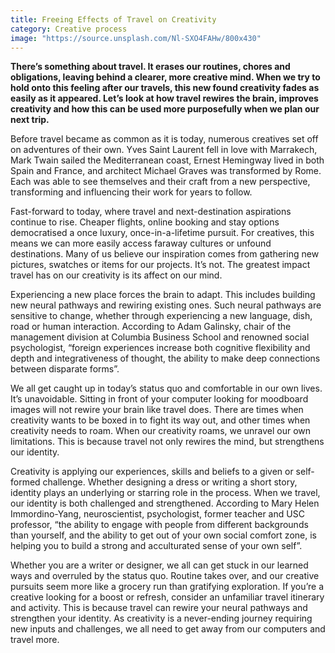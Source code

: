 ```yaml
---
title: Freeing Effects of Travel on Creativity
category: Creative process
image: "https://source.unsplash.com/Nl-SXO4FAHw/800x430"
---
```


**There’s something about travel. It erases our routines, chores and obligations, leaving behind a clearer, more creative mind. When we try to hold onto this feeling after our travels, this new found creativity fades as easily as it appeared. Let’s look at how travel rewires the brain, improves creativity and how this can be used more purposefully when we plan our next trip.** 

Before travel became as common as it is today, numerous creatives set off on adventures of their own. Yves Saint Laurent fell in love with Marrakech, Mark Twain sailed the Mediterranean coast, Ernest Hemingway lived in both Spain and France, and architect Michael Graves was transformed by Rome. Each was able to see themselves and their craft from a new perspective, transforming and influencing their work for years to follow.

Fast-forward to today, where travel and next-destination aspirations continue to rise. Cheaper flights, online booking and stay options democratised a once luxury, once-in-a-lifetime pursuit. For creatives, this means we can more easily access faraway cultures or unfound destinations. Many of us believe our inspiration comes from gathering new pictures, swatches or items for our projects. It’s not. The greatest impact travel has on our creativity is its affect on our mind.

Experiencing a new place forces the brain to adapt. This includes building new neural pathways and rewiring existing ones. Such neural pathways are sensitive to change, whether through experiencing a new language, dish, road or human interaction. According to Adam Galinsky, chair of the management division at Columbia Business School and renowned social psychologist, “foreign experiences increase both cognitive flexibility and depth and integrativeness of thought, the ability to make deep connections between disparate forms”.

We all get caught up in today’s status quo and comfortable in our own lives. It’s unavoidable. Sitting in front of your computer looking for moodboard images will not rewire your brain like travel does. There are times when creativity wants to be boxed in to fight its way out, and other times when creativity needs to roam. When our creativity roams, we unravel our own limitations. This is because travel not only rewires the mind, but strengthens our identity. 

Creativity is applying our experiences, skills and beliefs to a given or self-formed challenge. Whether designing a dress or writing a short story, identity plays an underlying or starring role in the process. When we travel, our identity is both challenged and strengthened. According to Mary Helen Immordino-Yang, neuroscientist, psychologist, former teacher and USC professor, “the ability to engage with people from different backgrounds than yourself, and the ability to get out of your own social comfort zone, is helping you to build a strong and acculturated sense of your own self”.

Whether you are a writer or designer, we all can get stuck in our learned ways and overruled by the status quo. Routine takes over, and our creative pursuits seem more like a grocery run than gratifying exploration. If you’re a creative looking for a boost or refresh, consider an unfamiliar travel itinerary and activity. This is because travel can rewire your neural pathways and strengthen your identity. As creativity is a never-ending journey requiring new inputs and challenges, we all need to get away from our computers and travel more.